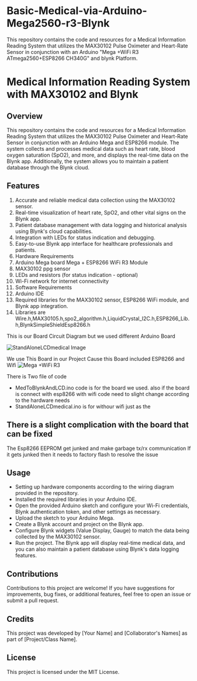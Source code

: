 # Basic-Medical-via-Arduino-Mega2560-r3-Blynk
This repository contains the code and resources for a Medical Information Reading System that utilizes the MAX30102 Pulse Oximeter and Heart-Rate Sensor in conjunction with an Arduino "Mega +WiFi R3 ATmega2560+ESP8266 CH340G" and blynk Platform.

# Medical Information Reading System with MAX30102 and Blynk

## Overview
This repository contains the code and resources for a Medical Information Reading System that utilizes the MAX30102 Pulse Oximeter and Heart-Rate Sensor in conjunction with an Arduino Mega and ESP8266 module. The system collects and processes medical data such as heart rate, blood oxygen saturation (SpO2), and more, and displays the real-time data on the Blynk app. Additionally, the system allows you to maintain a patient database through the Blynk cloud.

## Features
1. Accurate and reliable medical data collection using the MAX30102 sensor.
2. Real-time visualization of heart rate, SpO2, and other vital signs on the Blynk app.
3. Patient database management with data logging and historical analysis using Blynk's cloud capabilities.
4. Integration with LEDs for status indication and debugging.
5. Easy-to-use Blynk app interface for healthcare professionals and patients.
6. Hardware Requirements
7. Arduino Mega board Mega + ESP8266 WiFi R3 Module
9. MAX30102 ppg sensor
10. LEDs and resistors (for status indication - optional)
11. Wi-Fi network for internet connectivity
12. Software Requirements
13. Arduino IDE
14. Required libraries for the MAX30102 sensor, ESP8266 WiFi module, and Blynk app integration.
15. Libraries are Wire.h,MAX30105.h,spo2_algorithm.h,LiquidCrystal_I2C.h,ESP8266_Lib.h,BlynkSimpleShieldEsp8266.h

This is our Board Circuit Diagram but we used different Arduino Board 

![StandAloneLCDmedical Image](https://github.com/saaif44/Basic-Medical-via-Arduino-Mega2560-r3-Blynk/assets/41290426/d52dec39-0772-4728-a902-da0c7900c636)

We use This Board in our Project Cause this Board included ESP8266 and Wifi
![Mega +WiFi R3](https://github.com/saaif44/Basic-Medical-via-Arduino-Mega2560-r3-Blynk/assets/41290426/e02a61f0-104e-49de-9d0f-aa8cd052932b)

There is Two file of code 
- MedToBlynkAndLCD.ino code is for the board we used. also if the board is connect with esp8266 with wifi code need to slight change according to the hardware needs
- StandAloneLCDmedical.ino is for withour wifi just as the   

## There is a slight complication with the board that can be fixed 
The Esp8266 EEPROM get junked and make garbage tx/rx communication
If it gets junked then it needs to factory flash to resolve the issue

## Usage
- Setting up hardware components according to the wiring diagram provided in the repository.
- Installed the required libraries in your Arduino IDE.
- Open the provided Arduino sketch and configure your Wi-Fi credentials, Blynk authentication token, and other settings as necessary.
- Upload the sketch to your Arduino Mega.
- Create a Blynk account and project on the Blynk app.
- Configure Blynk widgets (Value Display, Gauge) to match the data being collected by the MAX30102 sensor.
- Run the project. The Blynk app will display real-time medical data, and you can also maintain a patient database using Blynk's data logging features.


## Contributions
Contributions to this project are welcome! If you have suggestions for improvements, bug fixes, or additional features, feel free to open an issue or submit a pull request.

## Credits
This project was developed by [Your Name] and [Collaborator's Names] as part of [Project/Class Name].

## License
This project is licensed under the MIT License.
